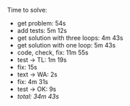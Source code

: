 Time to solve:

- get problem: 54s
- add tests: 5m 12s
- get solution with three loops: 4m 43s
- get solution with one loop: 5m 43s
- code, check, fix: 11m 55s
- test → TL: 1m 19s
- fix: 15s
- text → WA: 2s
- fix: 4m 31s
- test → OK: 9s
- _total: 34m 43s_
